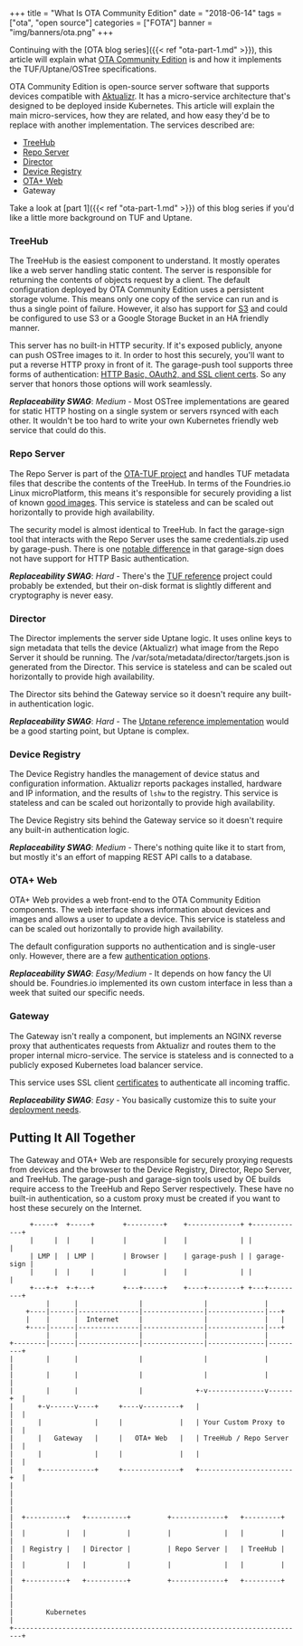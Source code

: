 +++
title = "What Is OTA Community Edition"
date = "2018-06-14"
tags = ["ota", "open source"]
categories = ["FOTA"]
banner = "img/banners/ota.png"
+++

Continuing with the [OTA blog series]({{< ref "ota-part-1.md" >}}), this article will explain what [OTA Community Edition](https://github.com/advancedtelematic/ota-community-edition) is and how it implements the TUF/Uptane/OSTree specifications.
<!--more-->

OTA Community Edition is open-source server software that supports devices compatible with [Aktualizr](https://github.com/advancedtelematic/aktualizr/). It has a micro-service architecture that's designed to be deployed inside Kubernetes. This article will explain the main micro-services, how they are related, and how easy they'd be to replace with another implementation. The services described are:

 * [TreeHub](https://github.com/advancedtelematic/treehub)
 * [Repo Server](https://github.com/advancedtelematic/ota-tuf/tree/master/reposerver)
 * [Director](https://github.com/advancedtelematic/director)
 * [Device Registry](https://github.com/advancedtelematic/ota-device-registry/)
 * [OTA+ Web](https://github.com/advancedtelematic/ota-plus-server)
 * Gateway

Take a look at [part 1]({{< ref "ota-part-1.md" >}}) of this blog series if you'd like a little more background on TUF and Uptane.

### TreeHub

The TreeHub is the easiest component to understand. It mostly operates like a web server handling static content. The server is responsible for returning the contents of objects request by a client. The default configuration deployed by OTA Community Edition uses a persistent storage volume. This means only one copy of the service can run and is thus a single point of failure. However, it also has support for [S3](https://github.com/advancedtelematic/treehub/blob/master/src/main/scala/com/advancedtelematic/treehub/object_store/S3BlobStore.scala) and could be configured to use S3 or a Google Storage Bucket in an HA friendly manner.

This server has no built-in HTTP security. If it's exposed publicly, anyone can push OSTree images to it. In order to host this securely, you'll want to put a reverse HTTP proxy in front of it. The garage-push tool supports three forms of authentication: [HTTP Basic, OAuth2, and SSL client certs](https://github.com/advancedtelematic/aktualizr/blob/master/src/sota_tools/authenticate.cc). So any server that honors those options will work seamlessly.

***Replaceability SWAG***: *Medium* - Most OSTree implementations are geared for static HTTP hosting on a single system or servers rsynced with each other. It wouldn't be too hard to write your own Kubernetes friendly web service that could do this.

### Repo Server

The Repo Server is part of the [OTA-TUF project](https://github.com/advancedtelematic/ota-tuf/) and handles TUF metadata files that describe the contents of the TreeHub. In terms of the Foundries.io Linux microPlatform, this means it's responsible for securely providing a list of known [good images](https://api.foundries.io/lmp/repo/release/api/v1/user_repo/targets.json). This service is stateless and can be scaled out horizontally to provide high availability.

The security model is almost identical to TreeHub. In fact the garage-sign tool that interacts with the Repo Server uses the same credentials.zip used by garage-push. There is one [notable difference](https://github.com/advancedtelematic/ota-tuf/issues/162) in that garage-sign does not have support for HTTP Basic authentication.

***Replaceability SWAG***: *Hard* - There's the [TUF reference](https://github.com/theupdateframework/tuf) project could probably be extended, but their on-disk format is slightly different and cryptography is never easy.

### Director

The Director implements the server side Uptane logic. It uses online keys to sign metadata that tells the device (Aktualizr) what image from the Repo Server it should be running. The /var/sota/metadata/director/targets.json is generated from the Director. This service is stateless and can be scaled out horizontally to provide high availability.

The Director sits behind the Gateway service so it doesn't require any built-in authentication logic.


***Replaceability SWAG***: *Hard* - The [Uptane reference implementation](https://github.com/uptane/uptane/) would be a good starting point, but Uptane is complex.

### Device Registry

The Device Registry handles the management of device status and configuration information. Aktualizr reports packages installed, hardware and IP information, and the results of `lshw` to the registry. This service is stateless and can be scaled out horizontally to provide high availability.

The Device Registry sits behind the Gateway service so it doesn't require any built-in authentication logic.

***Replaceability SWAG***: *Medium* - There's nothing quite like it to start from, but mostly it's an effort of mapping REST API calls to a database.

### OTA+ Web

OTA+ Web provides a web front-end to the OTA Community Edition components. The web interface shows information about devices and images and allows a user to update a device. This service is stateless and can be scaled out horizontally to provide high availability.

The default configuration supports no authentication and is single-user only. However, there are a few [authentication options](https://github.com/advancedtelematic/ota-plus-server#authentication).

***Replaceability SWAG***: *Easy/Medium* - It depends on how fancy the UI should be. Foundries.io implemented its own custom interface in less than a week that suited our specific needs.

### Gateway

The Gateway isn't really a component, but implements an NGINX reverse proxy that authenticates requests from Aktualizr and routes them to the proper internal micro-service. The service is stateless and is connected to a publicly exposed Kubernetes load balancer service.

This service uses SSL client [certificates](https://github.com/advancedtelematic/ota-community-edition/blob/master/scripts/start.sh#L109) to authenticate all incoming traffic.

***Replaceability SWAG***: *Easy* - You basically customize this to suite your [deployment needs](https://github.com/OpenSourceFoundries/ota-community-edition/commit/f6b80d34b46001f25ed68f7d89e49dc835e0d612).

## Putting It All Together
The Gateway and OTA+ Web are responsible for securely proxying requests from devices and the browser to the Device Registry, Director, Repo Server, and TreeHub. The garage-push and garage-sign tools used by OE builds require access to the TreeHub and Repo Server respectively. These have no built-in authentication, so a custom proxy must be created if you want to host these securely on the Internet.
~~~
     +-----+  +-----+       +---------+    +-------------+ +-------------+
     |     |  |     |       |         |    |             | |             |
     | LMP |  | LMP |       | Browser |    | garage-push | | garage-sign |
     |     |  |     |       |         |    |             | |             |
     +---+-+  +-+---+       +---+-----+    +----+--------+ +---+---------+
         |      |               |               |              |
    +----|------|---------------|---------------|--------------|---+
    |    |      |  Internet     |               |              |   |
    +----|------|---------------|---------------|--------------|---+
         |      |               |               |              |
+--------|------|---------------|---------------|--------------|---------+
|        |      |               |               |              |         |
|        |      |               |               |              |         |
|        |      |               |             +-v--------------v------+  |
|      +-v------v----+     +----v---------+   |                       |  |
|      |             |     |              |   | Your Custom Proxy to  |  |
|      |   Gateway   |     |   OTA+ Web   |   | TreeHub / Repo Server |  |
|      |             |     |              |   |                       |  |
|      +-------------+     +--------------+   +-----------------------+  |
|                                                                        |
|                                                                        |
|  +----------+   +----------+         +-------------+   +---------+     |
|  |          |   |          |         |             |   |         |     |
|  | Registry |   | Director |         | Repo Server |   | TreeHub |     |
|  |          |   |          |         |             |   |         |     |
|  +----------+   +----------+         +-------------+   +---------+     |
|                                                                        |
|        Kubernetes                                                      |
+------------------------------------------------------------------------+
~~~
